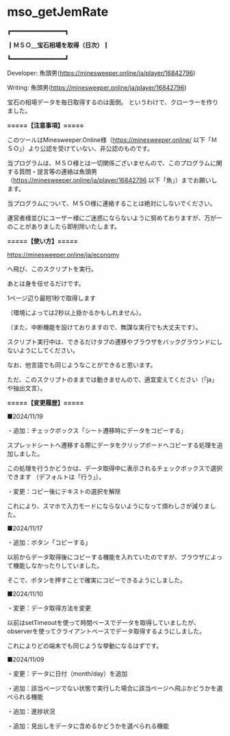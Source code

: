 # mso_getJemRate
**┏━━━━━━━━━━━━━━━┓**

**┃ＭＳＯ＿宝石相場を取得（日次）┃**

**┗━━━━━━━━━━━━━━━┛**

Developer:	魚頭男(https://minesweeper.online/ja/player/16842796)

Writing:	魚頭男(https://minesweeper.online/ja/player/16842796)


宝石の相場データを毎日取得するのは面倒。
というわけで、クローラーを作りました。

**=====【注意事項】=====**

このツールはMinesweeper.Online様（https://minesweeper.online/ 以下「ＭＳＯ」）より公認を受けていない、非公認のものです。

当プログラムは、ＭＳＯ様とは一切関係ございませんので、このプログラムに関する質問・提言等の連絡は魚頭男（https://minesweeper.online/ja/player/16842796 以下「魚」）までお願いします。

当プログラムについて、ＭＳＯ様に連絡することは絶対にしないでください。

運営者様並びにユーザー様にご迷惑にならないように努めておりますが、万が一のことがありましたら即削除いたします。



**=====【使い方】=====**

https://minesweeper.online/ja/economy

へ飛び、このスクリプトを実行。

あとは身を任せるだけです。


1ページ辺り最短1秒で取得します
 
（環境によっては2秒以上掛かるかもしれません）。

（また、中断機能を設けておりますので、無謀な実行でも大丈夫です）。

スクリプト実行中は、できるだけタブの遷移やブラウザをバックグラウンドにしないようにしてください。


なお、他言語でも同じようなことができると思います。

ただ、このスクリプトのままでは動きませんので、適宜変えてください（「ja」や抽出文言）。


**=====【変更履歴】=====**

■2024/11/19

・追加：チェックボックス「シート遷移時にデータをコピーする」

スプレッドシートへ遷移する際にデータをクリップボードへコピーする処理を追加しました。

この処理を行うかどうかは、データ取得中に表示されるチェックボックスで選択できます
（デフォルトは「行う」）。

・変更：コピー後にテキストの選択を解除

これにより、スマホで入力モードにならないようになって煩わしさが減りました。

■2024/11/17

・追加：ボタン「コピーする」

以前からデータ取得後にコピーする機能を入れていたのですが、ブラウザによって機能しなかったりしていました。

そこで、ボタンを押すことで確実にコピーできるようにしました。

■2024/11/10

・変更：データ取得方法を変更

以前はsetTimeoutを使って時間ベースでデータを取得していましたが、
observerを使ってクライアントベースでデータ取得するようにしました。

これによりどの端末でも同じような挙動になるはずです。

■2024/11/09

・変更：データに日付（month/day）を追加

・追加：該当ページでない状態で実行した場合に該当ページへ飛ぶかどうかを選べられる機能

・追加：進捗状況

・追加：見出しをデータに含めるかどうかを選べられる機能


